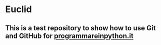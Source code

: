 # Euclid

## This is a test repository to show how to use **Git** and **GitHub** for [programmareinpython.it](https://www.programmareinpython.it/)
